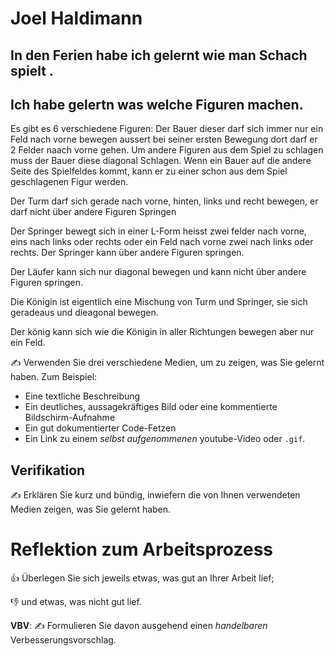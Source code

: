 # Joel Haldimann

## In den Ferien habe ich gelernt wie man Schach spielt .

## Ich habe gelertn was welche Figuren machen.

Es gibt es 6 verschiedene Figuren: Der Bauer dieser darf sich immer nur ein Feld nach vorne bewegen aussert bei seiner ersten Bewegung dort darf er 2 Felder naach vorne gehen. Um andere Figuren aus dem Spiel zu schlagen muss der Bauer diese diagonal Schlagen. Wenn ein Bauer auf die andere Seite des Spielfeldes kommt, kann er zu einer schon aus dem Spiel geschlagenen Figur werden.

Der Turm darf sich gerade nach vorne, hinten, links und recht bewegen, er darf nicht über andere Figuren Springen

Der Springer bewegt sich in einer L-Form heisst zwei felder nach vorne, eins nach links oder rechts oder ein Feld nach vorne zwei nach links oder rechts. Der Springer kann über andere Figuren springen.

Der Läufer kann sich nur diagonal bewegen und kann nicht über andere Figuren springen.

Die Königin ist eigentlich eine Mischung von Turm und Springer, sie sich geradeaus und dieagonal bewegen.

Der könig kann sich wie die Königin in aller Richtungen bewegen aber nur ein Feld.


✍️ Verwenden Sie drei verschiedene Medien, um zu zeigen, was Sie gelernt haben. Zum Beispiel:

* Eine textliche Beschreibung
* Ein deutliches, aussagekräftiges Bild oder eine kommentierte Bildschirm-Aufnahme
* Ein gut dokumentierter Code-Fetzen
* Ein Link zu einem *selbst aufgenommenen* youtube-Video oder `.gif`.

## Verifikation

✍️ Erklären Sie kurz und bündig, inwiefern die von Ihnen verwendeten Medien zeigen, was Sie gelernt haben.

# Reflektion zum Arbeitsprozess

👍 Überlegen Sie sich jeweils etwas, was gut an Ihrer Arbeit lief; 

👎 und etwas, was nicht gut lief.

**VBV**: ✍️ Formulieren Sie davon ausgehend einen *handelbaren* Verbesserungsvorschlag.
